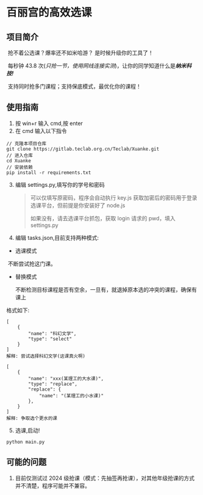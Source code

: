 # 百丽宫的高效选课

## 项目简介

​ 抢不着公选课？爆率还不如米哈游？ 是时候升级你的工具了！

​ 每秒钟 43.8 次(_只抢一节，使用网线连接实测_)，让你的同学知道什么是***纳米科技!***

​ 支持同时抢多门课程；支持保底模式，最优化你的课程！

## 使用指南

1. 按 win+r 输入 cmd,按 enter
2. 在 cmd 输入以下指令

```
// 克隆本项目仓库
git clone https://gitlab.teclab.org.cn/Teclab/Xuanke.git
// 进入仓库
cd Xuanke
// 安装依赖
pip install -r requirements.txt
```

3. 编辑 settings.py,填写你的学号和密码

   > 可以仅填写原密码，程序会自动执行 key.js 获取加密后的密码用于登录选课平台，但前提是你安装好了 node.js
   >
   > 如果没有，请去选课平台抓包，获取 login 请求的 pwd，填入 settings.py

4. 编辑 tasks.json,目前支持两种模式:

- 选课模式

​ 不断尝试抢这门课。

- 替换模式

  不断检测目标课程是否有空余，一旦有，就退掉原本选的冲突的课程，确保有课上

格式如下:

```
[
    {
        "name": "科幻文学",
        "type": "select"
    }
]
解释: 尝试选择科幻文学(这课真火啊)

[
    {
        "name": "xxx(某理工的大水课)",
        "type": "replace",
        "replace": {
            "name": "(某理工的小水课)"
        },
    }
]
解释: 争取选个更水的课
```

5. 选课,启动!

```
python main.py
```

## 可能的问题

1. 目前仅测试过 2024 级抢课（模式：先抽签再抢课），对其他年级抢课的方式并不清楚，程序可能并不兼容。
